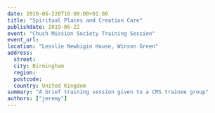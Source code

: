 ```yaml
---
date: 2019-06-220T16:00:00+01:00
title: "Spiritual Places and Creation Care"
publishdate: 2019-06-22
event: "Chuch Mission Society Training Session"
event_url:
location: "Lesslie Newbigin House, Winson Green"
address: 
  street:
  city: Birmingham
  region:
  postcode:
  country: United Kingdom
summary: "A brief training session given to a CMS trainee group"
authors: ["jeremy"]
---
```



